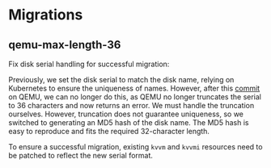# Migrations

## qemu-max-length-36

Fix disk serial handling for successful migration:

Previously, we set the disk serial to match the disk name, relying on Kubernetes to ensure the uniqueness of names. However, after this [commit](https://github.com/qemu/qemu/commit/75997e182b695f2e3f0a2d649734952af5caf3ee) on QEMU, we can no longer do this, as QEMU no longer truncates the serial to 36 characters and now returns an error. We must handle the truncation ourselves. However, truncation does not guarantee uniqueness, so we switched to generating an MD5 hash of the disk name. The MD5 hash is easy to reproduce and fits the required 32-character length.

To ensure a successful migration, existing `kvvm` and `kvvmi` resources need to be patched to reflect the new serial format.
